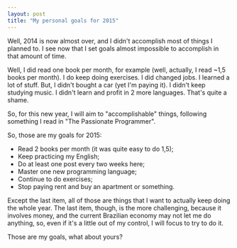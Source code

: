 ```yaml
---
layout: post
title: "My personal goals for 2015"
---
```


Well, 2014 is now almost over, and I didn't accomplish most of things I
planned to. I see now that I set goals almost impossible to accomplish in
that amount of time.

Well, I did read one book per month, for example (well, actually, I read ~1,5
books per month). I do keep doing exercises. I did changed jobs. I learned a
lot of stuff. But, I didn't bought a car (yet I'm paying it). I didn't keep
studying music. I didn't learn and profit in 2 more languages. That's quite a
shame.

So, for this new year, I will aim to "accomplishable" things,
following something I read in "The Passionate Programmer".

So, those are my goals for 2015:

- Read 2 books per month (it was quite easy to do 1,5);
- Keep practicing my English;
- Do at least one post every two weeks here;
- Master one new programming language;
- Continue to do exercises;
- Stop paying rent and buy an apartment or something.

Except the last item, all of those are things that I want to actually keep
doing the whole year. The last item, though, is the more challenging, because
it involves money, and the current Brazilian economy may not let me do
anything, so, even if it's a little out of my control, I will focus to try to
do it.

Those are my goals, what about yours?
